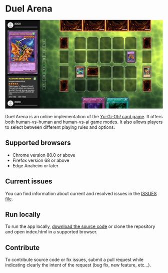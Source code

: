 # Duel Arena

![screenshot of duel arena](screenshot.png)

Duel Arena is an online implementation of the
[Yu-Gi-Oh! card game](https://en.wikipedia.org/wiki/Yu-Gi-Oh!_Trading_Card_Game).
It offers both human-vs-human and human-vs-ai game modes. It also allows players
to select between different playing rules and options.

## Supported browsers
* Chrome version 80.0 or above
* Firefox version 68 or above
* Edge Anaheim or later

## Current issues
You can find information about current and resolved issues in the [ISSUES file](ISSUES.txt).

## Run locally
To run the app locally, [download the source code]() or clone the repository and open index.html
in a supported browser.

## Contribute
To contribute source code or fix issues, submit a pull request while indicating clearly the
intent of the request (bug fix, new feature, etc...).